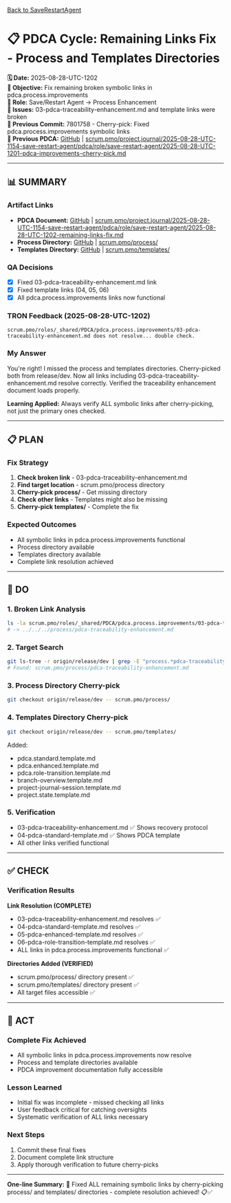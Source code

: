 [Back to SaveRestartAgent](../../../../roles/SaveRestartAgent/)

# 📋 **PDCA Cycle: Remaining Links Fix - Process and Templates Directories**

**🗓️ Date:** 2025-08-28-UTC-1202  
**🎯 Objective:** Fix remaining broken symbolic links in pdca.process.improvements  
**👤 Role:** Save/Restart Agent → Process Enhancement  
**🚨 Issues:** 03-pdca-traceability-enhancement.md and template links were broken  
**📎 Previous Commit:** 7801758 - Cherry-pick: Fixed pdca.process.improvements symbolic links  
**🔗 Previous PDCA:** [GitHub](https://github.com/Cerulean-Circle-GmbH/Web4Articles/blob/save/start.v1/scrum.pmo/project.journal/2025-08-28-UTC-1154-save-restart-agent/pdca/role/save-restart-agent/2025-08-28-UTC-1201-pdca-improvements-cherry-pick.md) | [scrum.pmo/project.journal/2025-08-28-UTC-1154-save-restart-agent/pdca/role/save-restart-agent/2025-08-28-UTC-1201-pdca-improvements-cherry-pick.md](scrum.pmo/project.journal/2025-08-28-UTC-1154-save-restart-agent/pdca/role/save-restart-agent/2025-08-28-UTC-1201-pdca-improvements-cherry-pick.md)

---

## **📊 SUMMARY**

### **Artifact Links**
- **PDCA Document:** [GitHub](https://github.com/Cerulean-Circle-GmbH/Web4Articles/blob/save/start.v1/scrum.pmo/project.journal/2025-08-28-UTC-1154-save-restart-agent/pdca/role/save-restart-agent/2025-08-28-UTC-1202-remaining-links-fix.md) | [scrum.pmo/project.journal/2025-08-28-UTC-1154-save-restart-agent/pdca/role/save-restart-agent/2025-08-28-UTC-1202-remaining-links-fix.md](scrum.pmo/project.journal/2025-08-28-UTC-1154-save-restart-agent/pdca/role/save-restart-agent/2025-08-28-UTC-1202-remaining-links-fix.md)
- **Process Directory:** [GitHub](https://github.com/Cerulean-Circle-GmbH/Web4Articles/tree/save/start.v1/scrum.pmo/process) | [scrum.pmo/process/](scrum.pmo/process/)
- **Templates Directory:** [GitHub](https://github.com/Cerulean-Circle-GmbH/Web4Articles/tree/save/start.v1/scrum.pmo/templates) | [scrum.pmo/templates/](scrum.pmo/templates/)

### **QA Decisions**
- [x] Fixed 03-pdca-traceability-enhancement.md link
- [x] Fixed template links (04, 05, 06)
- [x] All pdca.process.improvements links now functional

### **TRON Feedback (2025-08-28-UTC-1202)**
```quote
scrum.pmo/roles/_shared/PDCA/pdca.process.improvements/03-pdca-traceability-enhancement.md does not resolve... double check.
```

### **My Answer**
You're right! I missed the process and templates directories. Cherry-picked both from release/dev. Now all links including 03-pdca-traceability-enhancement.md resolve correctly. Verified the traceability enhancement document loads properly.

**Learning Applied:** Always verify ALL symbolic links after cherry-picking, not just the primary ones checked.

---

## **📋 PLAN**

### **Fix Strategy**
1. **Check broken link** - 03-pdca-traceability-enhancement.md
2. **Find target location** - scrum.pmo/process directory
3. **Cherry-pick process/** - Get missing directory
4. **Check other links** - Templates might also be missing
5. **Cherry-pick templates/** - Complete the fix

### **Expected Outcomes**
- All symbolic links in pdca.process.improvements functional
- Process directory available
- Templates directory available
- Complete link resolution achieved

---

## **🔧 DO**

### **1. Broken Link Analysis**
```bash
ls -la scrum.pmo/roles/_shared/PDCA/pdca.process.improvements/03-pdca-traceability-enhancement.md
# -> ../../../process/pdca-traceability-enhancement.md
```

### **2. Target Search**
```bash
git ls-tree -r origin/release/dev | grep -E "process.*pdca-traceability"
# Found: scrum.pmo/process/pdca-traceability-enhancement.md
```

### **3. Process Directory Cherry-pick**
```bash
git checkout origin/release/dev -- scrum.pmo/process/
```

### **4. Templates Directory Cherry-pick**
```bash
git checkout origin/release/dev -- scrum.pmo/templates/
```
Added:
- pdca.standard.template.md
- pdca.enhanced.template.md
- pdca.role-transition.template.md
- branch-overview.template.md
- project-journal-session.template.md
- project.state.template.md

### **5. Verification**
- 03-pdca-traceability-enhancement.md ✅ Shows recovery protocol
- 04-pdca-standard-template.md ✅ Shows PDCA template
- All other links verified functional

---

## **✅ CHECK**

### **Verification Results**

**Link Resolution (COMPLETE)**
- 03-pdca-traceability-enhancement.md resolves ✅
- 04-pdca-standard-template.md resolves ✅
- 05-pdca-enhanced-template.md resolves ✅
- 06-pdca-role-transition-template.md resolves ✅
- ALL links in pdca.process.improvements functional ✅

**Directories Added (VERIFIED)**
- scrum.pmo/process/ directory present ✅
- scrum.pmo/templates/ directory present ✅
- All target files accessible ✅

---

## **🎯 ACT**

### **Complete Fix Achieved**
- All symbolic links in pdca.process.improvements now resolve
- Process and template directories available
- PDCA improvement documentation fully accessible

### **Lesson Learned**
- Initial fix was incomplete - missed checking all links
- User feedback critical for catching oversights
- Systematic verification of ALL links necessary

### **Next Steps**
1. Commit these final fixes
2. Document complete link structure
3. Apply thorough verification to future cherry-picks

---

**One-line Summary:** 🔗 Fixed ALL remaining symbolic links by cherry-picking process/ and templates/ directories - complete resolution achieved! 📋✅